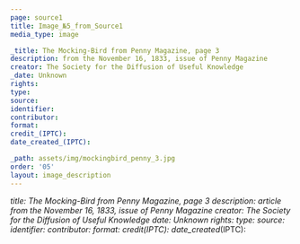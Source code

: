 ```yaml
---
page: source1
title: Image_№5_from_Source1
media_type: image

_title: The Mocking-Bird from Penny Magazine, page 3
description: from the November 16, 1833, issue of Penny Magazine
creator: The Society for the Diffusion of Useful Knowledge
_date: Unknown
rights: 
type: 
source:
identifier:
contributor:
format:
credit_(IPTC):
date_created_(IPTC):

_path: assets/img/mockingbird_penny_3.jpg
order: '05'
layout: image_description
---
```


_title: The Mocking-Bird from Penny Magazine, page 3 
description: article from the November 16, 1833, issue of Penny Magazine
creator: The Society for the Diffusion of Useful Knowledge
_date: Unknown
rights: 
type: 
source:
identifier:
contributor:
format:
credit_(IPTC):
date_created_(IPTC):
